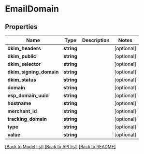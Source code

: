# EmailDomain

## Properties
Name | Type | Description | Notes
------------ | ------------- | ------------- | -------------
**dkim_headers** | **string** |  | [optional] 
**dkim_public** | **string** |  | [optional] 
**dkim_selector** | **string** |  | [optional] 
**dkim_signing_domain** | **string** |  | [optional] 
**dkim_status** | **string** |  | [optional] 
**domain** | **string** |  | [optional] 
**esp_domain_uuid** | **string** |  | [optional] 
**hostname** | **string** |  | [optional] 
**merchant_id** | **string** |  | [optional] 
**tracking_domain** | **string** |  | [optional] 
**type** | **string** |  | [optional] 
**value** | **string** |  | [optional] 

[[Back to Model list]](../README.md#documentation-for-models) [[Back to API list]](../README.md#documentation-for-api-endpoints) [[Back to README]](../README.md)


